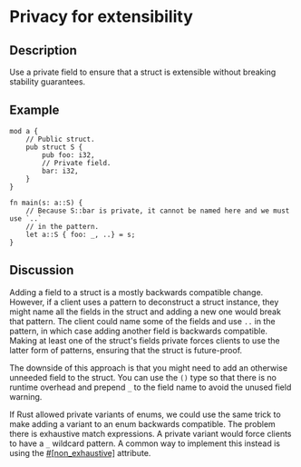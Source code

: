 # Privacy for extensibility

## Description

Use a private field to ensure that a struct is extensible without breaking
stability guarantees.

## Example

```rust,ignore
mod a {
    // Public struct.
    pub struct S {
        pub foo: i32,
        // Private field.
        bar: i32,
    }
}

fn main(s: a::S) {
    // Because S::bar is private, it cannot be named here and we must use `..`
    // in the pattern.
    let a::S { foo: _, ..} = s;
}

```

## Discussion

Adding a field to a struct is a mostly backwards compatible change.
However, if a client uses a pattern to deconstruct a struct instance, they might name all the fields in the struct and adding a new one would break that pattern.
The client could name some of the fields and use `..` in the pattern, in which case adding another field is backwards compatible.
Making at least one of the struct's fields private forces clients to use the latter form of patterns, ensuring that the struct is future-proof.

The downside of this approach is that you might need to add an otherwise unneeded field to the struct.
You can use the `()` type so that there is no runtime overhead and prepend `_` to the field name to avoid the unused field warning.

If Rust allowed private variants of enums, we could use the same trick to make adding a variant to an enum backwards compatible.
The problem there is exhaustive match expressions.
A private variant would force clients to have a `_` wildcard pattern.
A common way to implement this instead is using the [#[non_exhaustive]](https://doc.rust-lang.org/reference/attributes/type_system.html) attribute.
